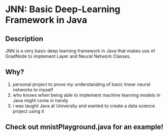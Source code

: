 # JNN: Basic Deep-Learning Framework in Java

## Description
JNN is a very basic deep learning framework in Java that makes use of GradNode to implement Layer and Neural Network Classes. 

## Why?
1. personal project to prove my understanding of basic linear neural networks to myself
2. who knows when being able to implement machine learning models in Java might come in handy
3. i was taught Java at University and wanted to create a data science project using it

## Check out mnistPlayground.java for an example!
